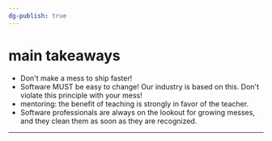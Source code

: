 ```yaml
---
dg-publish: true
---
```

# main takeaways

- Don't make a mess to ship faster!
- Software MUST be easy to change! Our industry is based on this. Don't violate this principle with your mess!
- mentoring: the benefit of teaching is strongly in favor of the teacher.
- Software professionals are always on the lookout for growing messes, and they clean them as soon as they are recognized.

---